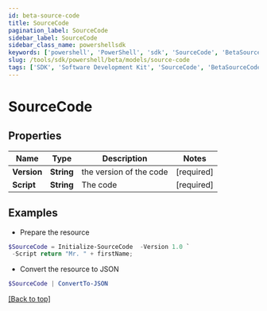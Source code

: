 ```yaml
---
id: beta-source-code
title: SourceCode
pagination_label: SourceCode
sidebar_label: SourceCode
sidebar_class_name: powershellsdk
keywords: ['powershell', 'PowerShell', 'sdk', 'SourceCode', 'BetaSourceCode'] 
slug: /tools/sdk/powershell/beta/models/source-code
tags: ['SDK', 'Software Development Kit', 'SourceCode', 'BetaSourceCode']
---
```



# SourceCode

## Properties

Name | Type | Description | Notes
------------ | ------------- | ------------- | -------------
**Version** | **String** | the version of the code | [required]
**Script** | **String** | The code | [required]

## Examples

- Prepare the resource
```powershell
$SourceCode = Initialize-SourceCode  -Version 1.0 `
 -Script return "Mr. " + firstName;
```

- Convert the resource to JSON
```powershell
$SourceCode | ConvertTo-JSON
```


[[Back to top]](#) 

